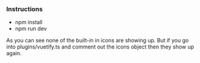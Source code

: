 ### Instructions

- npm install
- npm run dev

As you can see none of the built-in in icons are showing up.
But if you go into plugins/vuetify.ts and comment out the icons object then they show up again.